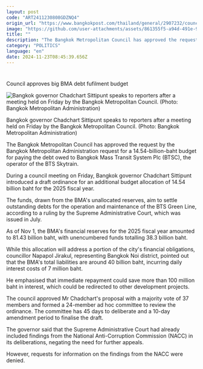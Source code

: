 ```yaml
---
layout: post
code: "ART2411230808GDZNQ4"
origin_url: "https://www.bangkokpost.com/thailand/general/2907232/council-approves-big-bma-debt-fufilment-budget"
image: "https://github.com/user-attachments/assets/861355f5-a94d-491e-964c-89e733314b7a"
title: ""
description: "The Bangkok Metropolitan Council has approved the request by the Bangkok Metropolitan Administration request for a 14.54-billion-baht budget for paying the debt owed to Bangkok Mass Transit System Plc (BTSC), the operator of the BTS Skytrain."
category: "POLITICS"
language: "en"
date: 2024-11-23T08:45:39.656Z
---
```


# 

Council approves big BMA debt fufilment budget

![Bangkok governor Chadchart Sittipunt speaks to reporters after a meeting held on Friday by the Bangkok Metropolitan Council. (Photo: Bangkok Metropolitan Administration)](https://github.com/user-attachments/assets/66cedfd6-8411-4424-88c0-7d3f96916d80)

Bangkok governor Chadchart Sittipunt speaks to reporters after a meeting held on Friday by the Bangkok Metropolitan Council. (Photo: Bangkok Metropolitan Administration)

The Bangkok Metropolitan Council has approved the request by the Bangkok Metropolitan Administration request for a 14.54-billion-baht budget for paying the debt owed to Bangkok Mass Transit System Plc (BTSC), the operator of the BTS Skytrain.

During a council meeting on Friday, Bangkok governor Chadchart Sittipunt introduced a draft ordinance for an additional budget allocation of 14.54 billion baht for the 2025 fiscal year.

The funds, drawn from the BMA's unallocated reserves, aim to settle outstanding debts for the operation and maintenance of the BTS Green Line, according to a ruling by the Supreme Administrative Court, which was issued in July.

As of Nov 1, the BMA's financial reserves for the 2025 fiscal year amounted to 81.43 billion baht, with unencumbered funds totalling 38.3 billion baht.

While this allocation will address a portion of the city's financial obligations, councillor Napapol Jirakul, representing Bangkok Noi district, pointed out that the BMA's total liabilities are around 40 billion baht, incurring daily interest costs of 7 million baht.

He emphasised that immediate repayment could save more than 100 million baht in interest, which could be redirected to other development projects.

The council approved Mr Chadchart's proposal with a majority vote of 37 members and formed a 24-member ad hoc committee to review the ordinance. The committee has 45 days to deliberate and a 10-day amendment period to finalise the draft.

The governor said that the Supreme Administrative Court had already included findings from the National Anti-Corruption Commission (NACC) in its deliberations, negating the need for further appeals.

However, requests for information on the findings from the NACC were denied.